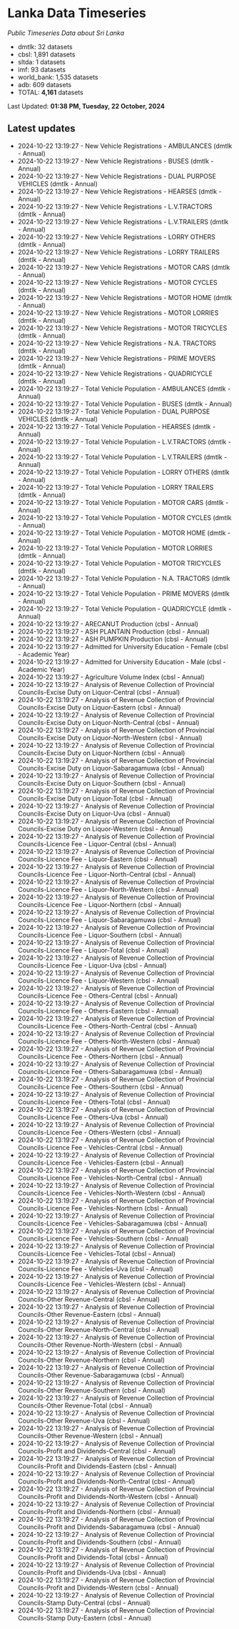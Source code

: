 # Lanka Data Timeseries
*Public Timeseries Data about Sri Lanka*

* dmtlk: 32 datasets
* cbsl: 1,891 datasets
* sltda: 1 datasets
* imf: 93 datasets
* world_bank: 1,535 datasets
* adb: 609 datasets
* TOTAL: **4,161** datasets

Last Updated: **01:38 PM, Tuesday, 22 October, 2024**

## Latest updates

* 2024-10-22 13:19:27 - New Vehicle Registrations - AMBULANCES (dmtlk - Annual)
* 2024-10-22 13:19:27 - New Vehicle Registrations - BUSES (dmtlk - Annual)
* 2024-10-22 13:19:27 - New Vehicle Registrations - DUAL PURPOSE VEHICLES (dmtlk - Annual)
* 2024-10-22 13:19:27 - New Vehicle Registrations - HEARSES (dmtlk - Annual)
* 2024-10-22 13:19:27 - New Vehicle Registrations - L.V.TRACTORS (dmtlk - Annual)
* 2024-10-22 13:19:27 - New Vehicle Registrations - L.V.TRAILERS (dmtlk - Annual)
* 2024-10-22 13:19:27 - New Vehicle Registrations - LORRY OTHERS (dmtlk - Annual)
* 2024-10-22 13:19:27 - New Vehicle Registrations - LORRY TRAILERS (dmtlk - Annual)
* 2024-10-22 13:19:27 - New Vehicle Registrations - MOTOR CARS (dmtlk - Annual)
* 2024-10-22 13:19:27 - New Vehicle Registrations - MOTOR CYCLES (dmtlk - Annual)
* 2024-10-22 13:19:27 - New Vehicle Registrations - MOTOR HOME (dmtlk - Annual)
* 2024-10-22 13:19:27 - New Vehicle Registrations - MOTOR LORRIES (dmtlk - Annual)
* 2024-10-22 13:19:27 - New Vehicle Registrations - MOTOR TRICYCLES (dmtlk - Annual)
* 2024-10-22 13:19:27 - New Vehicle Registrations - N.A. TRACTORS (dmtlk - Annual)
* 2024-10-22 13:19:27 - New Vehicle Registrations - PRIME MOVERS (dmtlk - Annual)
* 2024-10-22 13:19:27 - New Vehicle Registrations - QUADRICYCLE (dmtlk - Annual)
* 2024-10-22 13:19:27 - Total Vehicle Population - AMBULANCES (dmtlk - Annual)
* 2024-10-22 13:19:27 - Total Vehicle Population - BUSES (dmtlk - Annual)
* 2024-10-22 13:19:27 - Total Vehicle Population - DUAL PURPOSE VEHICLES (dmtlk - Annual)
* 2024-10-22 13:19:27 - Total Vehicle Population - HEARSES (dmtlk - Annual)
* 2024-10-22 13:19:27 - Total Vehicle Population - L.V.TRACTORS (dmtlk - Annual)
* 2024-10-22 13:19:27 - Total Vehicle Population - L.V.TRAILERS (dmtlk - Annual)
* 2024-10-22 13:19:27 - Total Vehicle Population - LORRY OTHERS (dmtlk - Annual)
* 2024-10-22 13:19:27 - Total Vehicle Population - LORRY TRAILERS (dmtlk - Annual)
* 2024-10-22 13:19:27 - Total Vehicle Population - MOTOR CARS (dmtlk - Annual)
* 2024-10-22 13:19:27 - Total Vehicle Population - MOTOR CYCLES (dmtlk - Annual)
* 2024-10-22 13:19:27 - Total Vehicle Population - MOTOR HOME (dmtlk - Annual)
* 2024-10-22 13:19:27 - Total Vehicle Population - MOTOR LORRIES (dmtlk - Annual)
* 2024-10-22 13:19:27 - Total Vehicle Population - MOTOR TRICYCLES (dmtlk - Annual)
* 2024-10-22 13:19:27 - Total Vehicle Population - N.A. TRACTORS (dmtlk - Annual)
* 2024-10-22 13:19:27 - Total Vehicle Population - PRIME MOVERS (dmtlk - Annual)
* 2024-10-22 13:19:27 - Total Vehicle Population - QUADRICYCLE (dmtlk - Annual)
* 2024-10-22 13:19:27 - ARECANUT Production (cbsl - Annual)
* 2024-10-22 13:19:27 - ASH PLANTAIN Production (cbsl - Annual)
* 2024-10-22 13:19:27 - ASH PUMPKIN Production (cbsl - Annual)
* 2024-10-22 13:19:27 - Admitted for University Education - Female (cbsl - Academic Year)
* 2024-10-22 13:19:27 - Admitted for University Education - Male (cbsl - Academic Year)
* 2024-10-22 13:19:27 - Agriculture Volume Index (cbsl - Annual)
* 2024-10-22 13:19:27 - Analysis of Revenue Collection of Provincial Councils-Excise Duty on Liquor-Central (cbsl - Annual)
* 2024-10-22 13:19:27 - Analysis of Revenue Collection of Provincial Councils-Excise Duty on Liquor-Eastern (cbsl - Annual)
* 2024-10-22 13:19:27 - Analysis of Revenue Collection of Provincial Councils-Excise Duty on Liquor-North-Central (cbsl - Annual)
* 2024-10-22 13:19:27 - Analysis of Revenue Collection of Provincial Councils-Excise Duty on Liquor-North-Western (cbsl - Annual)
* 2024-10-22 13:19:27 - Analysis of Revenue Collection of Provincial Councils-Excise Duty on Liquor-Northern (cbsl - Annual)
* 2024-10-22 13:19:27 - Analysis of Revenue Collection of Provincial Councils-Excise Duty on Liquor-Sabaragamuwa (cbsl - Annual)
* 2024-10-22 13:19:27 - Analysis of Revenue Collection of Provincial Councils-Excise Duty on Liquor-Southern (cbsl - Annual)
* 2024-10-22 13:19:27 - Analysis of Revenue Collection of Provincial Councils-Excise Duty on Liquor-Total (cbsl - Annual)
* 2024-10-22 13:19:27 - Analysis of Revenue Collection of Provincial Councils-Excise Duty on Liquor-Uva (cbsl - Annual)
* 2024-10-22 13:19:27 - Analysis of Revenue Collection of Provincial Councils-Excise Duty on Liquor-Western (cbsl - Annual)
* 2024-10-22 13:19:27 - Analysis of Revenue Collection of Provincial Councils-Licence Fee - Liquor-Central (cbsl - Annual)
* 2024-10-22 13:19:27 - Analysis of Revenue Collection of Provincial Councils-Licence Fee - Liquor-Eastern (cbsl - Annual)
* 2024-10-22 13:19:27 - Analysis of Revenue Collection of Provincial Councils-Licence Fee - Liquor-North-Central (cbsl - Annual)
* 2024-10-22 13:19:27 - Analysis of Revenue Collection of Provincial Councils-Licence Fee - Liquor-North-Western (cbsl - Annual)
* 2024-10-22 13:19:27 - Analysis of Revenue Collection of Provincial Councils-Licence Fee - Liquor-Northern (cbsl - Annual)
* 2024-10-22 13:19:27 - Analysis of Revenue Collection of Provincial Councils-Licence Fee - Liquor-Sabaragamuwa (cbsl - Annual)
* 2024-10-22 13:19:27 - Analysis of Revenue Collection of Provincial Councils-Licence Fee - Liquor-Southern (cbsl - Annual)
* 2024-10-22 13:19:27 - Analysis of Revenue Collection of Provincial Councils-Licence Fee - Liquor-Total (cbsl - Annual)
* 2024-10-22 13:19:27 - Analysis of Revenue Collection of Provincial Councils-Licence Fee - Liquor-Uva (cbsl - Annual)
* 2024-10-22 13:19:27 - Analysis of Revenue Collection of Provincial Councils-Licence Fee - Liquor-Western (cbsl - Annual)
* 2024-10-22 13:19:27 - Analysis of Revenue Collection of Provincial Councils-Licence Fee - Others-Central (cbsl - Annual)
* 2024-10-22 13:19:27 - Analysis of Revenue Collection of Provincial Councils-Licence Fee - Others-Eastern (cbsl - Annual)
* 2024-10-22 13:19:27 - Analysis of Revenue Collection of Provincial Councils-Licence Fee - Others-North-Central (cbsl - Annual)
* 2024-10-22 13:19:27 - Analysis of Revenue Collection of Provincial Councils-Licence Fee - Others-North-Western (cbsl - Annual)
* 2024-10-22 13:19:27 - Analysis of Revenue Collection of Provincial Councils-Licence Fee - Others-Northern (cbsl - Annual)
* 2024-10-22 13:19:27 - Analysis of Revenue Collection of Provincial Councils-Licence Fee - Others-Sabaragamuwa (cbsl - Annual)
* 2024-10-22 13:19:27 - Analysis of Revenue Collection of Provincial Councils-Licence Fee - Others-Southern (cbsl - Annual)
* 2024-10-22 13:19:27 - Analysis of Revenue Collection of Provincial Councils-Licence Fee - Others-Total (cbsl - Annual)
* 2024-10-22 13:19:27 - Analysis of Revenue Collection of Provincial Councils-Licence Fee - Others-Uva (cbsl - Annual)
* 2024-10-22 13:19:27 - Analysis of Revenue Collection of Provincial Councils-Licence Fee - Others-Western (cbsl - Annual)
* 2024-10-22 13:19:27 - Analysis of Revenue Collection of Provincial Councils-Licence Fee - Vehicles-Central (cbsl - Annual)
* 2024-10-22 13:19:27 - Analysis of Revenue Collection of Provincial Councils-Licence Fee - Vehicles-Eastern (cbsl - Annual)
* 2024-10-22 13:19:27 - Analysis of Revenue Collection of Provincial Councils-Licence Fee - Vehicles-North-Central (cbsl - Annual)
* 2024-10-22 13:19:27 - Analysis of Revenue Collection of Provincial Councils-Licence Fee - Vehicles-North-Western (cbsl - Annual)
* 2024-10-22 13:19:27 - Analysis of Revenue Collection of Provincial Councils-Licence Fee - Vehicles-Northern (cbsl - Annual)
* 2024-10-22 13:19:27 - Analysis of Revenue Collection of Provincial Councils-Licence Fee - Vehicles-Sabaragamuwa (cbsl - Annual)
* 2024-10-22 13:19:27 - Analysis of Revenue Collection of Provincial Councils-Licence Fee - Vehicles-Southern (cbsl - Annual)
* 2024-10-22 13:19:27 - Analysis of Revenue Collection of Provincial Councils-Licence Fee - Vehicles-Total (cbsl - Annual)
* 2024-10-22 13:19:27 - Analysis of Revenue Collection of Provincial Councils-Licence Fee - Vehicles-Uva (cbsl - Annual)
* 2024-10-22 13:19:27 - Analysis of Revenue Collection of Provincial Councils-Licence Fee - Vehicles-Western (cbsl - Annual)
* 2024-10-22 13:19:27 - Analysis of Revenue Collection of Provincial Councils-Other Revenue-Central (cbsl - Annual)
* 2024-10-22 13:19:27 - Analysis of Revenue Collection of Provincial Councils-Other Revenue-Eastern (cbsl - Annual)
* 2024-10-22 13:19:27 - Analysis of Revenue Collection of Provincial Councils-Other Revenue-North-Central (cbsl - Annual)
* 2024-10-22 13:19:27 - Analysis of Revenue Collection of Provincial Councils-Other Revenue-North-Western (cbsl - Annual)
* 2024-10-22 13:19:27 - Analysis of Revenue Collection of Provincial Councils-Other Revenue-Northern (cbsl - Annual)
* 2024-10-22 13:19:27 - Analysis of Revenue Collection of Provincial Councils-Other Revenue-Sabaragamuwa (cbsl - Annual)
* 2024-10-22 13:19:27 - Analysis of Revenue Collection of Provincial Councils-Other Revenue-Southern (cbsl - Annual)
* 2024-10-22 13:19:27 - Analysis of Revenue Collection of Provincial Councils-Other Revenue-Total (cbsl - Annual)
* 2024-10-22 13:19:27 - Analysis of Revenue Collection of Provincial Councils-Other Revenue-Uva (cbsl - Annual)
* 2024-10-22 13:19:27 - Analysis of Revenue Collection of Provincial Councils-Other Revenue-Western (cbsl - Annual)
* 2024-10-22 13:19:27 - Analysis of Revenue Collection of Provincial Councils-Profit and Dividends-Central (cbsl - Annual)
* 2024-10-22 13:19:27 - Analysis of Revenue Collection of Provincial Councils-Profit and Dividends-Eastern (cbsl - Annual)
* 2024-10-22 13:19:27 - Analysis of Revenue Collection of Provincial Councils-Profit and Dividends-North-Central (cbsl - Annual)
* 2024-10-22 13:19:27 - Analysis of Revenue Collection of Provincial Councils-Profit and Dividends-North-Western (cbsl - Annual)
* 2024-10-22 13:19:27 - Analysis of Revenue Collection of Provincial Councils-Profit and Dividends-Northern (cbsl - Annual)
* 2024-10-22 13:19:27 - Analysis of Revenue Collection of Provincial Councils-Profit and Dividends-Sabaragamuwa (cbsl - Annual)
* 2024-10-22 13:19:27 - Analysis of Revenue Collection of Provincial Councils-Profit and Dividends-Southern (cbsl - Annual)
* 2024-10-22 13:19:27 - Analysis of Revenue Collection of Provincial Councils-Profit and Dividends-Total (cbsl - Annual)
* 2024-10-22 13:19:27 - Analysis of Revenue Collection of Provincial Councils-Profit and Dividends-Uva (cbsl - Annual)
* 2024-10-22 13:19:27 - Analysis of Revenue Collection of Provincial Councils-Profit and Dividends-Western (cbsl - Annual)
* 2024-10-22 13:19:27 - Analysis of Revenue Collection of Provincial Councils-Stamp Duty-Central (cbsl - Annual)
* 2024-10-22 13:19:27 - Analysis of Revenue Collection of Provincial Councils-Stamp Duty-Eastern (cbsl - Annual)